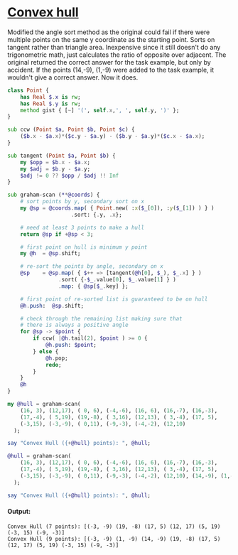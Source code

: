 [1]: https://rosettacode.org/wiki/Convex_hull

# [Convex hull][1]

Modified the angle sort method as the original could fail if there were multiple points on the same y coordinate as the starting point. Sorts on tangent rather than triangle area. Inexpensive since it still doesn't do any trigonometric math, just calculates the ratio of opposite over adjacent. The original returned the correct answer for the task example, but only by accident. If the points (14,-9), (1,-9) were added to the task example, it wouldn't give a correct answer. Now it does.

```raku
class Point {
    has Real $.x is rw;
    has Real $.y is rw;
    method gist { [~] '(', self.x,', ', self.y, ')' };
}

sub ccw (Point $a, Point $b, Point $c) {
    ($b.x - $a.x)*($c.y - $a.y) - ($b.y - $a.y)*($c.x - $a.x);
}

sub tangent (Point $a, Point $b) {
    my $opp = $b.x - $a.x;
    my $adj = $b.y - $a.y;
    $adj != 0 ?? $opp / $adj !! Inf
}

sub graham-scan (**@coords) {
    # sort points by y, secondary sort on x
    my @sp = @coords.map( { Point.new( :x($_[0]), :y($_[1]) ) } )
                    .sort: {.y, .x};

    # need at least 3 points to make a hull
    return @sp if +@sp < 3;

    # first point on hull is minimum y point
    my @h  = @sp.shift;

    # re-sort the points by angle, secondary on x
    @sp    = @sp.map( { $++ => [tangent(@h[0], $_), $_.x] } )
                .sort( {-$_.value[0], $_.value[1] } )
                .map: { @sp[$_.key] };

    # first point of re-sorted list is guaranteed to be on hull
    @h.push:  @sp.shift;

    # check through the remaining list making sure that
    # there is always a positive angle
    for @sp -> $point {
        if ccw( |@h.tail(2), $point ) >= 0 {
            @h.push: $point;
        } else {
            @h.pop;
            redo;
        }
    }
    @h
}

my @hull = graham-scan(
    (16, 3), (12,17), ( 0, 6), (-4,-6), (16, 6), (16,-7), (16,-3),
    (17,-4), ( 5,19), (19,-8), ( 3,16), (12,13), ( 3,-4), (17, 5),
    (-3,15), (-3,-9), ( 0,11), (-9,-3), (-4,-2), (12,10)
  );

say "Convex Hull ({+@hull} points): ", @hull;

@hull = graham-scan(
    (16, 3), (12,17), ( 0, 6), (-4,-6), (16, 6), (16,-7), (16,-3),
    (17,-4), ( 5,19), (19,-8), ( 3,16), (12,13), ( 3,-4), (17, 5),
    (-3,15), (-3,-9), ( 0,11), (-9,-3), (-4,-2), (12,10), (14,-9), (1,-9)
  );

say "Convex Hull ({+@hull} points): ", @hull;
```

#### Output:
```
Convex Hull (7 points): [(-3, -9) (19, -8) (17, 5) (12, 17) (5, 19) (-3, 15) (-9, -3)]
Convex Hull (9 points): [(-3, -9) (1, -9) (14, -9) (19, -8) (17, 5) (12, 17) (5, 19) (-3, 15) (-9, -3)]
```
